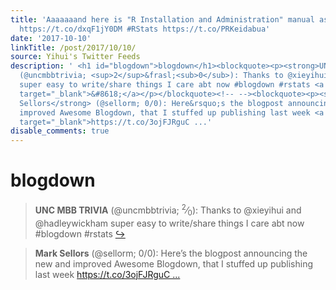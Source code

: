 ```yaml
---
title: 'Aaaaaaand here is "R Installation and Administration" manual as a bookdown
  https://t.co/dxqF1jY0DM #RStats https://t.co/PRKeidabua'
date: '2017-10-10'
linkTitle: /post/2017/10/10/
source: Yihui's Twitter Feeds
description: ' <h1 id="blogdown">blogdown</h1><blockquote><p><strong>UNC MBB TRIVIA</strong>
  (@uncmbbtrivia; <sup>2</sup>&frasl;<sub>0</sub>): Thanks to @xieyihui and @hadleywickham
  super easy to write/share things I care abt now #blogdown #rstats <a href="https://twitter.com/xieyihui/status/917278504550567937"
  target="_blank">&#8618;</a></p></blockquote><!-- --><blockquote><p><strong>Mark
  Sellors</strong> (@sellorm; 0/0): Here&rsquo;s the blogpost announcing the new and
  improved Awesome Blogdown, that I stuffed up publishing last week <a href="https://t.co/3ojFJRguCI"
  target="_blank">https://t.co/3ojFJRguC ...'
disable_comments: true
---
```

 <h1 id="blogdown">blogdown</h1><blockquote><p><strong>UNC MBB TRIVIA</strong> (@uncmbbtrivia; <sup>2</sup>&frasl;<sub>0</sub>): Thanks to @xieyihui and @hadleywickham super easy to write/share things I care abt now #blogdown #rstats <a href="https://twitter.com/xieyihui/status/917278504550567937" target="_blank">&#8618;</a></p></blockquote><!-- --><blockquote><p><strong>Mark Sellors</strong> (@sellorm; 0/0): Here&rsquo;s the blogpost announcing the new and improved Awesome Blogdown, that I stuffed up publishing last week <a href="https://t.co/3ojFJRguCI" target="_blank">https://t.co/3ojFJRguC ...